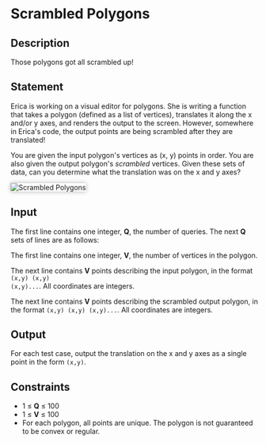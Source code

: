 # Scrambled Polygons
## Description
Those polygons got all scrambled up!

## Statement
Erica is working on a visual editor for polygons. She is writing a function that takes a polygon (defined as a list of vertices), translates it along the x and/or y axes, and renders the output to the screen. However, somewhere in Erica's code, the output points are being scrambled after they are translated!

You are given the input polygon's vertices as (x, y) points in order. You are also given the output polygon's *scrambled* vertices. Given these sets of data, can you determine what the translation was on the x and y axes?

![Scrambled Polygons](https://i.ibb.co/hBWMmVt/scrambled-polygons.png)

<style>
img {
  max-width: 50%;
	  box-shadow: 0 0 8px 0 rgba(0, 0, 0, 0.3);
	}
</style>

## Input
The first line contains one integer, **Q**, the number of queries. The next **Q** sets of lines are as follows:

The first line contains one integer, **V**, the number of vertices in the polygon.

The next line contains **V** points describing the input polygon, in the format <code style="display: inline;">(x,y) (x,y) (x,y)...</code>. All coordinates are integers.

The next line contains **V** points describing the scrambled output polygon, in the format <code style="display: inline;">(x,y) (x,y) (x,y)...</code>. All coordinates are integers.

## Output
For each test case, output the translation on the x and y axes as a single point in the form <code style="display: inline;">(x,y)</code>.

## Constraints
* 1 &le; **Q** &le; 100
* 1 &le; **V** &le; 100
* For each polygon, all points are unique. The polygon is not guaranteed to be convex or regular.